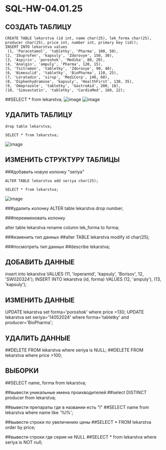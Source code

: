 # SQL-HW-04.01.25

## СОЗДАТЬ ТАБЛИЦУ
```
CREATE TABLE lekarstva (id int, name char(25), lek_forma char(25), producer char(25), price int, number int, primary key (id));
INSERT INTO lekarstva values
 (1, 'Paracetamol', 'tabletky', 'Pharma', 100, 50),
(2, 'Ibuprofen', 'kapsuly', 'Zdorovye', 150, 30),
(3, 'Aspirin', 'poroshok', 'Medika', 80, 20),
(4, 'Analgin', 'ampuly', 'Pharma', 120, 15),
(5, 'Tsitramon', 'tabletky', 'Zdorovye', 90, 40), 
(6, 'Nimesulid', 'tabletky', 'BioPharma', 110, 25),
(7, 'Loratаdin', 'sirup', 'MediCorp', 140, 60),
(8, 'Diphenhydramine', 'kapsuly', 'HealthFirst', 130, 35),
(9, 'Omeprazole', 'tabletky', 'GastroAid', 200, 18),
(10, 'Simvastatin', 'tabletky', 'CardioMed', 160, 22);
```
##SELECT * from lekarstva;
![image](https://github.com/user-attachments/assets/2ed03c35-e91a-46dc-af04-cf215d5188fb)
![image](https://github.com/user-attachments/assets/20d30b8a-1512-4615-842d-0bbdf48d00e9)



## УДАЛИТЬ ТАБЛИЦУ
```
drop table lekarstva;
```

```
SELECT * from lekarstva;
```
![image](https://github.com/user-attachments/assets/cf18591e-65ad-44ac-b725-a93d8f7817bd)


## ИЗМЕНИТЬ СТРУКТУРУ ТАБЛИЦЫ

###добавить новую колонку "seriya"
```
ALTER TABLE lekarstva add seriya char(25);
```
```
SELECT * from lekarstva;
```
![image](https://github.com/user-attachments/assets/4892a71c-dbb3-49fe-85c7-b485a9f19a19)

###удалить колонку
ALTER table lekarstva drop number;

###переименовать колонку

alter table lekarstva rename column lek_forma to forma;

###изменить тип данных
##alter TABLE lekarstva modify id char(25);

###посмотреть тип данных 
##describe lekarstva;


## ДОБАВИТЬ ДАННЫЕ
insert into lekarstva VALUES (11, 'loperamid', 'kapsuly', 'Borisov', 12, 'SW020324');
INSERT INTO lekarstva (id, forma) VALUES (12, 'ampuly'), (13, 'kapsuly');

## ИЗМЕНИТЬ ДАННЫЕ
UPDATE lekarstva set forma='poroshok' where price =130;
UPDATE lekarstva set seriya='14052024' where forma='tabletky' and producer='BioPharma';

## УДАЛИТЬ ДАННЫЕ
##DELETE FROM lekarstva where seriya is NULL;
##DELETE FROM lekarstva where price >100;

## ВЫБОРКИ
##SELECT name, forma from lekarstva;

##вывеcти уникальные имена проихводителей
##select DISTINCT producer from lekarstva;

##вывести препараты где в названии есть "l"
##SELECT name from lekarstva where name like '%l%'; 

##вывести строки по увеличению цены
##SELECT * FROM lekarstva order by price;

##вывести строки где серия не NULL
##SELECT * from lekarstva where seriya is NOT null;


